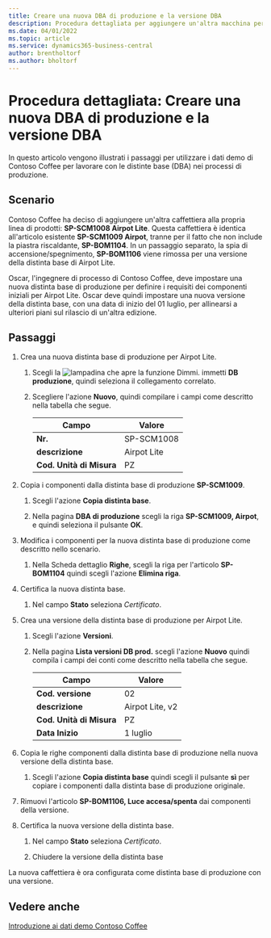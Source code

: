 ```yaml
---
title: Creare una nuova DBA di produzione e la versione DBA
description: Procedura dettagliata per aggiungere un'altra macchina per il caffè alla linea di prodotti di Contoso Coffee in Business Central.
ms.date: 04/01/2022
ms.topic: article
ms.service: dynamics365-business-central
author: brentholtorf
ms.author: bholtorf
---
```

# <a name="walkthrough-create-a-new-production-bom-and-bom-version"></a>Procedura dettagliata: Creare una nuova DBA di produzione e la versione DBA

In questo articolo vengono illustrati i passaggi per utilizzare i dati demo di Contoso Coffee per lavorare con le distinte base (DBA) nei processi di produzione.  

## <a name="scenario"></a>Scenario

Contoso Coffee ha deciso di aggiungere un'altra caffettiera alla propria linea di prodotti: **SP-SCM1008 Airpot Lite**. Questa caffettiera è identica all'articolo esistente **SP-SCM1009 Airpot**, tranne per il fatto che non include la piastra riscaldante, **SP-BOM1104**. In un passaggio separato, la spia di accensione/spegnimento, **SP-BOM1106** viene rimossa per una versione della distinta base di Airpot Lite.

Oscar, l'ingegnere di processo di Contoso Coffee, deve impostare una nuova distinta base di produzione per definire i requisiti dei componenti iniziali per Airpot Lite. Oscar deve quindi impostare una nuova versione della distinta base, con una data di inizio del 01 luglio, per allinearsi a ulteriori piani sul rilascio di un'altra edizione.

## <a name="steps"></a>Passaggi

1. Crea una nuova distinta base di produzione per Airpot Lite.

    1. Scegli la ![lampadina che apre la funzione Dimmi.](../../media/ui-search/search_small.png "Dimmi cosa vuoi fare") immetti **DB produzione**, quindi seleziona il collegamento correlato.  

    2. Scegliere l'azione **Nuovo**, quindi compilare i campi come descritto nella tabella che segue.  

        |Campo  |Valore  |
        |---------|---------|
        |**Nr.** |SP-SCM1008|
        |**descrizione** |Airpot Lite|
        |**Cod. Unità di Misura**|PZ  |

2. Copia i componenti dalla distinta base di produzione **SP-SCM1009**.

    1. Scegli l'azione **Copia distinta base**.

    2. Nella pagina **DBA di produzione** scegli la riga **SP-SCM1009, Airpot**, e quindi seleziona il pulsante **OK**.

3. Modifica i componenti per la nuova distinta base di produzione come descritto nello scenario.

    1. Nella Scheda dettaglio **Righe**, scegli la riga per l'articolo **SP-BOM1104** quindi scegli l'azione **Elimina riga**.  

4. Certifica la nuova distinta base.  

    1. Nel campo **Stato** seleziona *Certificato*.  

5. Crea una versione della distinta base di produzione per Airpot Lite.

    1. Scegli l'azione **Versioni**.

    2. Nella pagina **Lista versioni DB prod.** scegli l'azione **Nuovo** quindi compila i campi dei conti come descritto nella tabella che segue.  

        |Campo  |Valore  |
        |---------|---------|
        |**Cod. versione** |02|
        |**descrizione** |Airpot Lite, v2|
        |**Cod. Unità di Misura**|PZ  |  
        |**Data Inizio**|1 luglio  |  

6. Copia le righe componenti dalla distinta base di produzione nella nuova versione della distinta base.

    1. Scegli l'azione **Copia distinta base** quindi scegli il pulsante **sì** per copiare i componenti dalla distinta base di produzione originale.

7. Rimuovi l'articolo **SP-BOM1106, Luce accesa/spenta** dai componenti della versione.

8. Certifica la nuova versione della distinta base.

    1. Nel campo **Stato** seleziona *Certificato*.  

    2. Chiudere la versione della distinta base

La nuova caffettiera è ora configurata come distinta base di produzione con una versione.  

## <a name="see-also"></a>Vedere anche

[Introduzione ai dati demo Contoso Coffee](../contoso-coffee-intro.md)  
